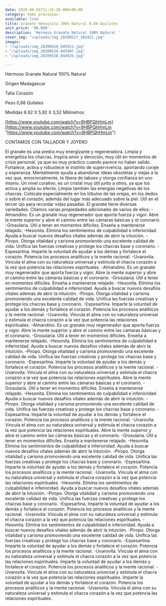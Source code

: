 ```yaml
---
date: 2020-06-01T11:25:28.000+00:00
category: Semi preciosas
available: true
title: Granate Henossita 100% Natural 0.88 Quilates
unit_price: '80.000'
description: 'Hermoso Granate Natural 100% Natural '
cover_img: "/uploads/img_20200527_185421.jpg"
images:
- "/uploads/img_20200528_045921.jpg"
- "/uploads/img_20200528_045907.jpg"
- "/uploads/img_20200528_044925.jpg"

---
```

Hermoso Granate Natural 100% Natural 

Origen Madagascar 

Talla Corazón

Peso 0,88 Quilates 

Medidas 6.92 X 5,92 X 3,52 Milímetros 

[https://www.youtube.com/watch?v=9HBPQhHmLm](https://www.youtube.com/watch?v=9HBPQhHmLm "https://www.youtube.com/watch?v=9HBPQhHmLm")

CONTAMOS CON TALLADOR Y JOYERO 

El granate es una piedra muy energizante y regeneradora. Limpia y energetiza los chacras. Inspira amor y devoción, muy útil en momentos de crisis personal, ya que es muy práctico cuando parece no haber salido. Fortalece, activa y robustece el instinto de supervivencia, aportando coraje y esperanza. Mentalmente ayuda a abandonar ideas obsoletas y viejas a la vez que, emocionalmente, te libera de tabúes y otorga confianza en uno mismo. Un nivel curativo, es un cristal muy útil junto a otros, ya que los activa y amplía su efecto. Limpia también las energías negativas de los chacras. Colócala especialmente en los lóbulos de las orejas, en los dedos o sobre el corazón, además del lugar más adecuado sobre la piel. Útil en el tercer ojo para recordar vidas pasadas. El granate tiene diversas variedades. Citamos varias propiedades adicionales de varios de ellos: -Almandino. Es un granate muy regenerador que aporta fuerza y ​​vigor. Abre la mente superior y abre el camino entre las cámaras básicas y el coronario. -Grosularia. Útil a tener en momentos difíciles. Enseña a mantenerse relajado. -Hesonita. Elimina los sentimientos de culpabilidad e inferioridad. Ayuda a buscar nuevos desafíos vitales además de abrir la intuición. -Piropo. Otorga vitalidad y carisma promoviendo una excelente calidad de vida. Unifica las fuerzas creativas y protege los chacras base y coronario. -Espesartina. Imparte la voluntad de ayudar a los demás y fortalece el corazón. Potencia los procesos analíticos y la mente racional. -Uvarovita. Vincula el alma con su naturaleza universal y estimula el chacra corazón a la vez que potencia las relaciones espirituales. -Almandino. Es un granate muy regenerador que aporta fuerza y ​​vigor. Abre la mente superior y abre el camino entre las cámaras básicas y el coronario. -Grosularia. Útil a tener en momentos difíciles. Enseña a mantenerse relajado. -Hesonita. Elimina los sentimientos de culpabilidad e inferioridad. Ayuda a buscar nuevos desafíos vitales además de abrir la intuición. -Piropo. Otorga vitalidad y carisma promoviendo una excelente calidad de vida. Unifica las fuerzas creativas y protege los chacras base y coronario. -Espesartina. Imparte la voluntad de ayudar a los demás y fortalece el corazón. Potencia los procesos analíticos y la mente racional. -Uvarovita. Vincula el alma con su naturaleza universal y estimula el chacra corazón a la vez que potencia las relaciones espirituales. -Almandino. Es un granate muy regenerador que aporta fuerza y ​​vigor. Abre la mente superior y abre el camino entre las cámaras básicas y el coronario. -Grosularia. Útil a tener en momentos difíciles. Enseña a mantenerse relajado. -Hesonita. Elimina los sentimientos de culpabilidad e inferioridad. Ayuda a buscar nuevos desafíos vitales además de abrir la intuición. -Piropo. Otorga vitalidad y carisma promoviendo una excelente calidad de vida. Unifica las fuerzas creativas y protege los chacras base y coronario. -Espesartina. Imparte la voluntad de ayudar a los demás y fortalece el corazón. Potencia los procesos analíticos y la mente racional. -Uvarovita. Vincula el alma con su naturaleza universal y estimula el chacra corazón a la vez que potencia las relaciones espirituales. Abre la mente superior y abre el camino entre las cámaras básicas y el coronario. -Grosularia. Útil a tener en momentos difíciles. Enseña a mantenerse relajado. -Hesonita. Elimina los sentimientos de culpabilidad e inferioridad. Ayuda a buscar nuevos desafíos vitales además de abrir la intuición. -Piropo. Otorga vitalidad y carisma promoviendo una excelente calidad de vida. Unifica las fuerzas creativas y protege los chacras base y coronario. -Espesartina. Imparte la voluntad de ayudar a los demás y fortalece el corazón. Potencia los procesos analíticos y la mente racional. -Uvarovita. Vincula el alma con su naturaleza universal y estimula el chacra corazón a la vez que potencia las relaciones espirituales. Abre la mente superior y abre el camino entre las cámaras básicas y el coronario. -Grosularia. Útil a tener en momentos difíciles. Enseña a mantenerse relajado. -Hesonita. Elimina los sentimientos de culpabilidad e inferioridad. Ayuda a buscar nuevos desafíos vitales además de abrir la intuición. -Piropo. Otorga vitalidad y carisma promoviendo una excelente calidad de vida. Unifica las fuerzas creativas y protege los chacras base y coronario. -Espesartina. Imparte la voluntad de ayudar a los demás y fortalece el corazón. Potencia los procesos analíticos y la mente racional. -Uvarovita. Vincula el alma con su naturaleza universal y estimula el chacra corazón a la vez que potencia las relaciones espirituales. -Hesonita. Elimina los sentimientos de culpabilidad e inferioridad. Ayuda a buscar nuevos desafíos vitales además de abrir la intuición. -Piropo. Otorga vitalidad y carisma promoviendo una excelente calidad de vida. Unifica las fuerzas creativas y protege los chacras base y coronario. -Espesartina. Imparte la voluntad de ayudar a los demás y fortalece el corazón. Potencia los procesos analíticos y la mente racional. -Uvarovita. Vincula el alma con su naturaleza universal y estimula el chacra corazón a la vez que potencia las relaciones espirituales. -Hesonita. Elimina los sentimientos de culpabilidad e inferioridad. Ayuda a buscar nuevos desafíos vitales además de abrir la intuición. -Piropo. Otorga vitalidad y carisma promoviendo una excelente calidad de vida. Unifica las fuerzas creativas y protege los chacras base y coronario. -Espesartina. Imparte la voluntad de ayudar a los demás y fortalece el corazón. Potencia los procesos analíticos y la mente racional. -Uvarovita. Vincula el alma con su naturaleza universal y estimula el chacra corazón a la vez que potencia las relaciones espirituales. Imparte la voluntad de ayudar a los demás y fortalece el corazón. Potencia los procesos analíticos y la mente racional. -Uvarovita. Vincula el alma con su naturaleza universal y estimula el chacra corazón a la vez que potencia las relaciones espirituales. Imparte la voluntad de ayudar a los demás y fortalece el corazón. Potencia los procesos analíticos y la mente racional. -Uvarovita. Vincula el alma con su naturaleza universal y estimula el chacra corazón a la vez que potencia las relaciones espirituales.